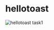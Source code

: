 # hellotoast

![hellotoast task1](https://user-images.githubusercontent.com/80835650/148714472-cced3411-eaf2-4305-8801-eec374a433c7.gif)
